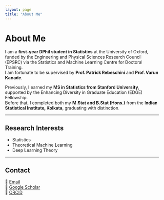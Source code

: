 ```yaml
---
layout: page
title: "About Me"
---
```


# About Me

I am a **first-year DPhil student in Statistics** at the University of Oxford, funded by the Engineering and Physical Sciences Research Council (EPSRC) via the Statistics and Machine Learning Centre for Doctoral Training.  
I am fortunate to be supervised by **Prof. Patrick Rebeschini** and **Prof. Varun Kanade**.

Previously, I earned my **MS in Statistics from Stanford University**, supported by the Enhancing Diversity in Graduate Education (EDGE) Fellowship.  
Before that, I completed both my **M.Stat and B.Stat (Hons.)** from the **Indian Statistical Institute, Kolkata**, graduating with distinction.

---

## Research Interests
- Statistics
- Theoretical Machine Learning  
- Deep Learning Theory    

---

## Contact
📧 [Email](mailto:debolina.paul@lmh.ox.ac.uk)  
🔗 [Google Scholar](https://scholar.google.co.in/citations?hl=en&user=TDakv1QAAAAJ)  
🔗 [ORCID](https://orcid.org/0000-0002-3981-9596)  
